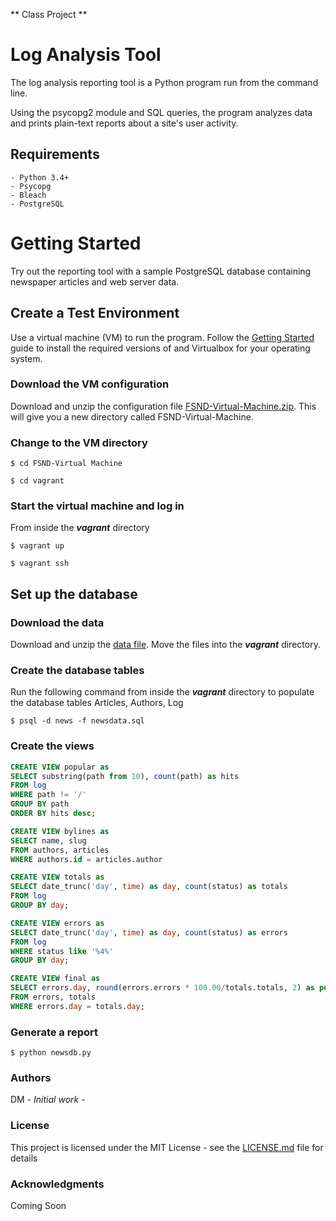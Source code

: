 ** Class Project **

# Log Analysis Tool

The log analysis reporting tool is a Python program run from the command line. 

Using the psycopg2 module and SQL queries, the program analyzes data and prints plain-text reports about a site's user activity.

## Requirements

```
- Python 3.4+
- Psycopg
- Bleach
- PostgreSQL
```

# Getting Started

Try out the reporting tool with a sample PostgreSQL database containing newspaper articles and web server data. 

## Create a Test Environment

Use a virtual machine (VM) to run the program. Follow the [Getting Started](https://www.vagrantup.com/intro/getting-started/) guide to install the required versions of and Virtualbox for your operating system. 

### Download the VM configuration

Download and unzip the configuration file [FSND-Virtual-Machine.zip](https://s3.amazonaws.com/video.udacity-data.com/topher/2018/April/5acfbfa3_fsnd-virtual-machine/fsnd-virtual-machine.zip). This will give you a new directory called FSND-Virtual-Machine. 

### Change to the VM directory

```$ cd FSND-Virtual Machine```

```$ cd vagrant```

### Start the virtual machine and log in

From inside the ***vagrant*** directory

```$ vagrant up```

```$ vagrant ssh``` 

## Set up the database

### Download the data

Download and unzip the [data file](https://d17h27t6h515a5.cloudfront.net/topher/2016/August/57b5f748_newsdata/newsdata.zip). Move the files into the ***vagrant*** directory.

### Create the database tables

Run the following command from inside the ***vagrant*** directory to populate the database tables Articles, Authors, Log

`$ psql -d news -f newsdata.sql`

### Create the views 

  ```sql
CREATE VIEW popular as
SELECT substring(path from 10), count(path) as hits
FROM log
WHERE path != '/'
GROUP BY path
ORDER BY hits desc;
  ```
```sql
CREATE VIEW bylines as
SELECT name, slug
FROM authors, articles
WHERE authors.id = articles.author
```
```sql
CREATE VIEW totals as 
SELECT date_trunc('day', time) as day, count(status) as totals 
FROM log 
GROUP BY day;
```
```sql
CREATE VIEW errors as
SELECT date_trunc('day', time) as day, count(status) as errors 
FROM log
WHERE status like '%4%' 
GROUP BY day;
```
```sql
CREATE VIEW final as
SELECT errors.day, round(errors.errors * 100.00/totals.totals, 2) as percent 
FROM errors, totals
WHERE errors.day = totals.day;
```

### Generate a report

```$ python newsdb.py```

### Authors

DM - *Initial work* - 

### License

This project is licensed under the MIT License - see the [LICENSE.md](LICENSE.md) file for details

### Acknowledgments

Coming Soon
